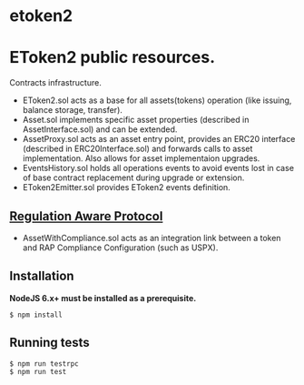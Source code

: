 # etoken2
EToken2 public resources.
=========
Contracts infrastructure.

- EToken2.sol acts as a base for all assets(tokens) operation (like issuing, balance storage, transfer).
- Asset.sol implements specific asset properties (described in AssetInterface.sol) and can be extended. 
- AssetProxy.sol acts as an asset entry point, provides an ERC20 interface (described in ERC20Interface.sol) and forwards calls to asset implementation. Also allows for asset implementaion upgrades.
- EventsHistory.sol holds all operations events to avoid events lost in case of base contract replacement during upgrade or extension.
- EToken2Emitter.sol provides EToken2 events definition.

## [Regulation Aware Protocol](https://github.com/Ambisafe/regulation-aware-protocol)

- AssetWithCompliance.sol acts as an integration link between a token and RAP Compliance Configuration (such as USPX).

## Installation

**NodeJS 6.x+ must be installed as a prerequisite.**
```
$ npm install
```

## Running tests

```
$ npm run testrpc
$ npm run test
```
